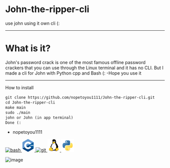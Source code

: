 # John-the-ripper-cli

use john using it own cli (:

---

# What is it?

John's password crack is one of the most famous offline password crackers that you can use through the Linux terminal and it has no CLI.
But I made a cli for John with Python cpp and Bash (:
-Hope you use it

---

How to install

```
git clone https://github.com/nopetoyou1111/John-the-ripper-cli.git
cd John-the-ripper-cli
make main
sudo ./main
john or John (in app terminal)
Done (:
```


- nopetoyou1111


<p align="left"> <a href="https://www.gnu.org/software/bash/" target="_blank" rel="noreferrer"> <img src="https://www.vectorlogo.zone/logos/gnu_bash/gnu_bash-icon.svg" alt="bash" width="40" height="40"/> </a> <a href="https://www.w3schools.com/cpp/" target="_blank" rel="noreferrer"> <img src="https://raw.githubusercontent.com/devicons/devicon/master/icons/cplusplus/cplusplus-original.svg" alt="cplusplus" width="40" height="40"/> </a> <a href="https://git-scm.com/" target="_blank" rel="noreferrer"> <img src="https://www.vectorlogo.zone/logos/git-scm/git-scm-icon.svg" alt="git" width="40" height="40"/> </a> <a href="https://www.linux.org/" target="_blank" rel="noreferrer"> <img src="https://raw.githubusercontent.com/devicons/devicon/master/icons/linux/linux-original.svg" alt="linux" width="40" height="40"/> </a> <a href="https://www.python.org" target="_blank" rel="noreferrer"> <img src="https://raw.githubusercontent.com/devicons/devicon/master/icons/python/python-original.svg" alt="python" width="40" height="40"/> </a> </p>

![image](https://user-images.githubusercontent.com/108734462/215340059-a3157dd4-0d23-4ccf-b270-87bf30a6717b.png)
